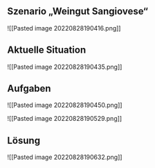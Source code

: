 ## Szenario „Weingut Sangiovese“
![[Pasted image 20220828190416.png]]

## Aktuelle Situation
![[Pasted image 20220828190435.png]]

## Aufgaben
![[Pasted image 20220828190450.png]]

![[Pasted image 20220828190529.png]]

## Lösung
![[Pasted image 20220828190632.png]]